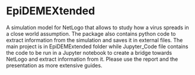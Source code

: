 # EpiDEMEXtended
A simulation model for NetLogo that allows to study how a virus spreads in a close world assumption. The package also contains python code to extract information from the simulation and saves it in external files.
The main project is in EpiDEMExtended folder while Jupyter_Code file contains the code to be run in a Jupyter notebook to create a bridge towards NetLogo and extract information from it. 
Please use the report and the presentation as more extensive guides. 
